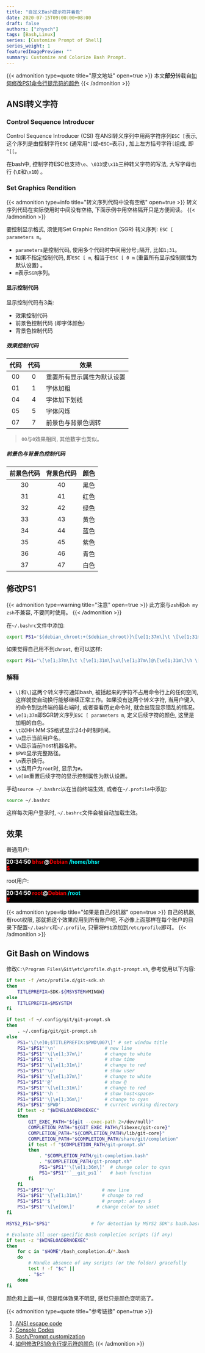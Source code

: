 ```yaml
---
title: "自定义Bash提示符并着色"
date: 2020-07-15T09:00:00+08:00
draft: false
authors: ["zhyoch"]
tags: [Bash,Linux]
series: [Customize Prompt of Shell]
series_weight: 1
featuredImagePreview: ""
summary: Customize and Colorize Bash Prompt.
---
```


{{< admonition type=quote title="原文地址" open=true >}}
本文**部分**转载自[如何修改PS1命令行提示符的颜色](https://madmalls.com/blog/post/how-to-change-the-output-color-of-echo-in-linux/)
{{< /admonition >}}

## ANSI转义字符

### Control Sequence Introducer

Control Sequence Introducer (CSI) 在ANSI转义序列中用两字符序列`ESC [`表示, 这个序列是由控制字符`ESC` (通常用`^[`或`<ESC>`表示) , 加上左方括号字符`[`组成, 即`^[[`。

在bash中, 控制字符ESC也支持`\e`、`\033`或`\x1b`三种转义字符的写法, 大写字母也行 (`\E`和`\x1B`) 。

### Set Graphics Rendition

{{< admonition type=info title="转义序列代码中没有空格" open=true >}}
转义序列代码在实际使用时中间没有空格, 下面示例中用空格隔开只是方便阅读。
{{< /admonition >}}

要控制显示格式, 须使用Set Graphic Rendition (SGR) 转义序列: `ESC [ parameters m`。

- `parameters`是控制代码, 使用多个代码时中间用分号`;`隔开, 比如`1;31`。
- 如果不指定控制代码, 即`ESC [ m`, 相当于`ESC [ 0 m` (重置所有显示控制属性为默认设置) 。
- `m`表示`SGR`序列。

#### 显示控制代码

显示控制代码有3类: 

- 效果控制代码
- 前景色控制代码 (即字体颜色) 
- 背景色控制代码

##### 效果控制代码

| 代码 | 代码 | 效果                       |
| :--: | :--: | -------------------------- |
|  00   |  0   | 重置所有显示属性为默认设置 |
|  01   |  1   | 字体加粗                   |
|  04   |  4   | 字体加下划线               |
|  05   |  5   | 字体闪烁                   |
|  07   |  7   | 前景色与背景色调转         |

> `00`与`0`效果相同, 其他数字也类似。

##### 前景色与背景色控制代码

| 前景色代码 | 背景色代码 | 颜色 |
| :--------: | :--------: | :--: |
|     30     |     40     | 黑色 |
|     31     |     41     | 红色 |
|     32     |     42     | 绿色 |
|     33     |     43     | 黄色 |
|     34     |     44     | 蓝色 |
|     35     |     45     | 紫色 |
|     36     |     46     | 青色 |
|     37     |     47     | 白色 |

## 修改PS1

{{< admonition type=warning title="注意" open=true >}}
此方案与`zsh`和`oh my zsh`不兼容, 不要同时使用。
{{< /admonition >}}

在`~/.bashrc`文件中添加: 

```bash
export PS1='${debian_chroot:+($debian_chroot)}\[\e[1;37m\]\t \[\e[1;31m\]\u\[\e[1;37m\]@\[\e[1;31m\]\h \[\e[1;36m\]$PWD\[\e[1;31m\]\n\$\[\e[0m\]'
```

如果觉得自己用不到`chroot`, 也可以这样: 

```bash
export PS1='\[\e[1;37m\]\t \[\e[1;31m\]\u\[\e[1;37m\]@\[\e[1;31m\]\h \[\e[1;36m\]$PWD\[\e[1;31m\]\n\$\[\e[0m\]'
```

### 解释

- `\[`和`\]`这两个转义字符通知bash, 被括起来的字符不占用命令行上的任何空间, 这样就使自动换行能够继续正常工作。如果没有这两个转义字符, 当用户键入的命令到达终端的最右端时, 或者查看历史命令时, 就会出现显示错乱的情况。
- `\e[1;37m`即SGR转义序列`ESC [ parameters m`, 定义后续字符的颜色, 这里是加粗的白色。
- `\t`以HH:MM:SS格式显示24小时制时间。
- `\u`显示当前用户名。
- `\h`显示当前host机器名称。
- `$PWD`显示完整路径。
- `\n`表示换行。
- `\$`当用户为`root`时, 显示为`#`。
- `\e[0m`重置后续字符的显示控制属性为默认设置。

手动`source ~/.bashrc`以在当前终端生效, 或者在`~/.profile`中添加: 

```bash
source ~/.bashrc
```

这样每次用户登录时, `~/.bashrc`文件会被自动加载生效。

## 效果

普通用户:

<div style="background-color:black;font-weight:bold;">
    <span style="color:white;">20:34:50</span> <span style="color:red;">bhsr</span><span style="color:white;">@</span><span style="color:red;">Debian</span> <span style="color:cyan;">/home/bhsr</span><div></div><span style="color:red;">$</span>
</div>

root用户:

<div style="background-color:black;font-weight:bold;">
    <span style="color:white;">20:34:50</span> <span style="color:red;">root</span><span style="color:white;">@</span><span style="color:red;">Debian</span> <span style="color:cyan;">/root</span><div></div><span style="color:red;">#</span>
</div>

{{< admonition type=tip title="如果是自己的机器" open=true >}}
自己的机器, 有root权限, 那就把这个效果应用到所有账户吧, 不必像上面那样在每个账户的目录下配置`~/.bashrc`和`~/.profile`, 只需将`PS1`添加到`/etc/profile`即可。
{{< /admonition >}}

## Git Bash on Windows

修改`C:\Program Files\Git\etc\profile.d\git-prompt.sh`, 参考使用以下内容: 

```bash
if test -f /etc/profile.d/git-sdk.sh
then
	TITLEPREFIX=SDK-${MSYSTEM#MINGW}
else
	TITLEPREFIX=$MSYSTEM
fi

if test -f ~/.config/git/git-prompt.sh
then
	. ~/.config/git/git-prompt.sh
else
	PS1='\[\e]0;$TITLEPREFIX:$PWD\007\]' # set window title
	PS1="$PS1"'\n'                 	# new line
	PS1="$PS1"'\[\e[1;37m\]'       	# change to white
	PS1="$PS1"'\t '                 # show time
	PS1="$PS1"'\[\e[1;31m\]'       	# change to red
	PS1="$PS1"'\u'					# show user
	PS1="$PS1"'\[\e[1;37m\]'       	# change to white
	PS1="$PS1"'@'					# show @
	PS1="$PS1"'\[\e[1;31m\]'       	# change to red
	PS1="$PS1"'\h '             	# show host<space>
	PS1="$PS1"'\[\e[1;36m\]'       	# change to cyan
	PS1="$PS1"'$PWD'                # current working directory
	if test -z "$WINELOADERNOEXEC"
	then
		GIT_EXEC_PATH="$(git --exec-path 2>/dev/null)"
		COMPLETION_PATH="${GIT_EXEC_PATH%/libexec/git-core}"
		COMPLETION_PATH="${COMPLETION_PATH%/lib/git-core}"
		COMPLETION_PATH="$COMPLETION_PATH/share/git/completion"
		if test -f "$COMPLETION_PATH/git-prompt.sh"
		then
			. "$COMPLETION_PATH/git-completion.bash"
			. "$COMPLETION_PATH/git-prompt.sh"
			PS1="$PS1"'\[\e[1;36m\]'  # change color to cyan
			PS1="$PS1"'`__git_ps1`'   # bash function
		fi
	fi
	PS1="$PS1"'\n'                 # new line
	PS1="$PS1"'\[\e[1;31m\]'       # change to red
	PS1="$PS1"'$ '                 # prompt: always $
	PS1="$PS1"'\[\e[0m\]'        # change color to unset
fi

MSYS2_PS1="$PS1"               # for detection by MSYS2 SDK's bash.basrc

# Evaluate all user-specific Bash completion scripts (if any)
if test -z "$WINELOADERNOEXEC"
then
	for c in "$HOME"/bash_completion.d/*.bash
	do
		# Handle absence of any scripts (or the folder) gracefully
		test ! -f "$c" ||
		. "$c"
	done
fi
```

颜色和[上面](#解释)一样, 但是粗体效果不明显, 感觉只是颜色变明亮了。

{{< admonition type=quote title="参考链接" open=true >}}
1. [ANSI escape code](https://en.wikipedia.org/wiki/ANSI_escape_code)
2. [Console Codes](http://man7.org/linux/man-pages/man4/console_codes.4.html)
3. [Bash/Prompt customization](https://wiki.archlinux.org/title/Bash/Prompt_customization)
4. [如何修改PS1命令行提示符的颜色](https://madmalls.com/blog/post/how-to-change-the-output-color-of-echo-in-linux/)
{{< /admonition >}}
